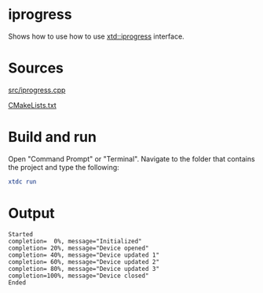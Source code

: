 # iprogress

Shows how to use how to use [xtd::iprogress](https://gammasoft71.github.io/xtd/reference_guides/latest/classxtd_1_1iprogress.html) interface.

# Sources

[src/iprogress.cpp](src/iprogress.cpp)

[CMakeLists.txt](CMakeLists.txt)

# Build and run

Open "Command Prompt" or "Terminal". Navigate to the folder that contains the project and type the following:

```cmake
xtdc run
```

# Output

```
Started
completion=  0%, message="Initialized"
completion= 20%, message="Device opened"
completion= 40%, message="Device updated 1"
completion= 60%, message="Device updated 2"
completion= 80%, message="Device updated 3"
completion=100%, message="Device closed"
Ended
```
